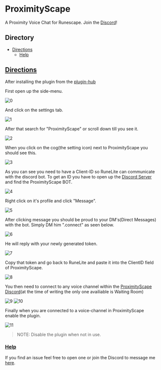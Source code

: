 # ProximityScape
A Proximity Voice Chat for Runescape. 
Join the [Discord](https://discord.gg/xqc6PPSV)! 

## Directory

* [Directions](https://github.com/warnerblue/proximityscape#Directions)
  * [Help](https://github.com/warnerblue/proximityscape#Help)

## [Directions](#Directions)
After installing the plugin from the [plugin-hub](https://github.com/runelite/runelite/wiki/Information-about-the-Plugin-Hub) 

First open up the side-menu.

![0](https://user-images.githubusercontent.com/71112556/109359912-bd074400-7832-11eb-824f-e7a1b4830d10.PNG)

And click on the settings tab.

![1](https://user-images.githubusercontent.com/71112556/109359951-d1e3d780-7832-11eb-9a40-679dbe65788c.png)

After that search for "ProximityScape" or scroll down till you see it.

![2](https://user-images.githubusercontent.com/71112556/109359984-e0ca8a00-7832-11eb-8931-d294f46f6140.PNG)

When you click on the cog(the setting icon) next to ProximityScape you should see this.

![3](https://user-images.githubusercontent.com/71112556/109360037-fc359500-7832-11eb-878e-211c0085a79c.PNG)

As you can see you need to have a Client-ID so RuneLite can communicate with the discord bot. To get an ID you have to open up the [Discord Server](https://discord.gg/xqc6PPSV) and find the ProximityScape BOT.

![4](https://user-images.githubusercontent.com/71112556/109360170-32731480-7833-11eb-99d9-5df07bb17f5c.PNG)

Right click on it's profile and click "Message".

![5](https://user-images.githubusercontent.com/71112556/109360211-46b71180-7833-11eb-93fa-46319436fff4.PNG)

After clicking message you should be proud to your DM's(Direct Messages) with the bot. Simply DM him ".connect" as seen below.

![6](https://user-images.githubusercontent.com/71112556/109360279-63534980-7833-11eb-9aab-3c4b7a3abcbd.PNG)

He will reply with your newly generated token.

![7](https://user-images.githubusercontent.com/71112556/109360313-71a16580-7833-11eb-8bf0-07996fbeab6e.PNG)

Copy that token and go back to RuneLite and paste it into the ClientID field of ProximityScape.

![8](https://user-images.githubusercontent.com/71112556/109360346-87168f80-7833-11eb-8cb0-7daa8e96a503.PNG)

You then need to connect to any voice channel within the [ProximityScape Discord](https://discord.gg/xqc6PPSV)(at the time of writing the only one availiable is Waiting Room)

![9](https://user-images.githubusercontent.com/71112556/109360447-b88f5b00-7833-11eb-97ec-7b19274c78d6.PNG)
![10](https://user-images.githubusercontent.com/71112556/109360452-bb8a4b80-7833-11eb-9c53-9d97cbcfd136.PNG)

Finally when you are connected to a voice-channel in ProximityScape enable the plugin.

![11](https://user-images.githubusercontent.com/71112556/109360581-f7bdac00-7833-11eb-8719-53735db84c47.PNG)

> NOTE: Disable the plugin when not in use.

### [Help](#Help)
If you find an issue feel free to open one or join the Discord to message me [here](https://discord.gg/xqc6PPSV).
